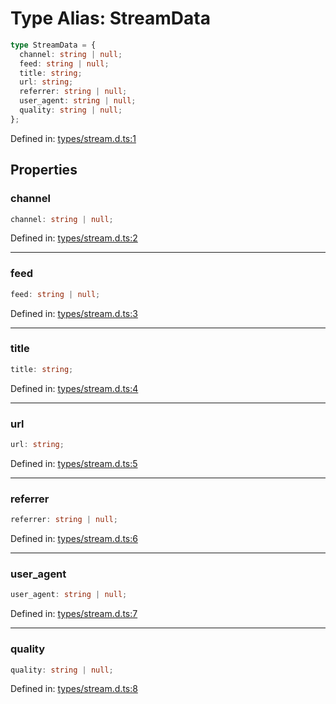 # Type Alias: StreamData

```ts
type StreamData = {
  channel: string | null;
  feed: string | null;
  title: string;
  url: string;
  referrer: string | null;
  user_agent: string | null;
  quality: string | null;
};
```

Defined in: [types/stream.d.ts:1](https://github.com/iptv-org/sdk/blob/88d645d3373c4ec810ba0ec144ac251980f41667/src/types/stream.d.ts#L1)

## Properties

### channel

```ts
channel: string | null;
```

Defined in: [types/stream.d.ts:2](https://github.com/iptv-org/sdk/blob/88d645d3373c4ec810ba0ec144ac251980f41667/src/types/stream.d.ts#L2)

***

### feed

```ts
feed: string | null;
```

Defined in: [types/stream.d.ts:3](https://github.com/iptv-org/sdk/blob/88d645d3373c4ec810ba0ec144ac251980f41667/src/types/stream.d.ts#L3)

***

### title

```ts
title: string;
```

Defined in: [types/stream.d.ts:4](https://github.com/iptv-org/sdk/blob/88d645d3373c4ec810ba0ec144ac251980f41667/src/types/stream.d.ts#L4)

***

### url

```ts
url: string;
```

Defined in: [types/stream.d.ts:5](https://github.com/iptv-org/sdk/blob/88d645d3373c4ec810ba0ec144ac251980f41667/src/types/stream.d.ts#L5)

***

### referrer

```ts
referrer: string | null;
```

Defined in: [types/stream.d.ts:6](https://github.com/iptv-org/sdk/blob/88d645d3373c4ec810ba0ec144ac251980f41667/src/types/stream.d.ts#L6)

***

### user\_agent

```ts
user_agent: string | null;
```

Defined in: [types/stream.d.ts:7](https://github.com/iptv-org/sdk/blob/88d645d3373c4ec810ba0ec144ac251980f41667/src/types/stream.d.ts#L7)

***

### quality

```ts
quality: string | null;
```

Defined in: [types/stream.d.ts:8](https://github.com/iptv-org/sdk/blob/88d645d3373c4ec810ba0ec144ac251980f41667/src/types/stream.d.ts#L8)
